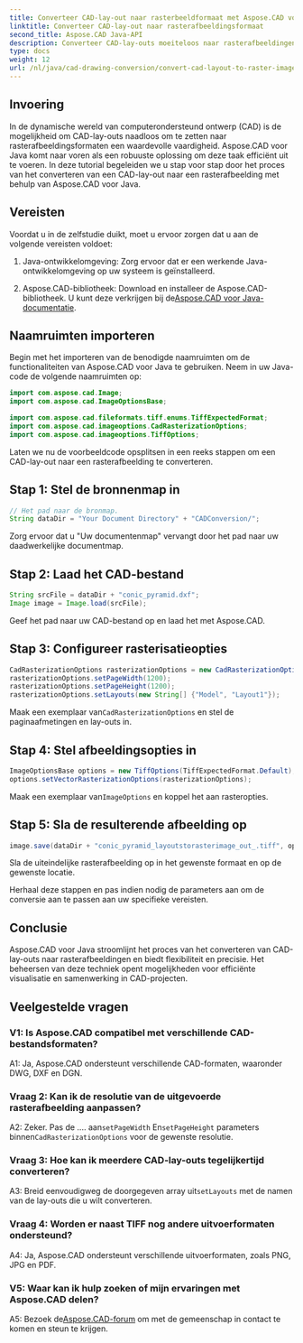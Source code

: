 ```yaml
---
title: Converteer CAD-lay-out naar rasterbeeldformaat met Aspose.CAD voor Java
linktitle: Converteer CAD-lay-out naar rasterafbeeldingsformaat
second_title: Aspose.CAD Java-API
description: Converteer CAD-lay-outs moeiteloos naar rasterafbeeldingen met Aspose.CAD voor Java. Hoogwaardige visualisatie voor verbeterde samenwerking.
type: docs
weight: 12
url: /nl/java/cad-drawing-conversion/convert-cad-layout-to-raster-image/
---
```

## Invoering

In de dynamische wereld van computerondersteund ontwerp (CAD) is de mogelijkheid om CAD-lay-outs naadloos om te zetten naar rasterafbeeldingsformaten een waardevolle vaardigheid. Aspose.CAD voor Java komt naar voren als een robuuste oplossing om deze taak efficiënt uit te voeren. In deze tutorial begeleiden we u stap voor stap door het proces van het converteren van een CAD-lay-out naar een rasterafbeelding met behulp van Aspose.CAD voor Java.

## Vereisten

Voordat u in de zelfstudie duikt, moet u ervoor zorgen dat u aan de volgende vereisten voldoet:

1. Java-ontwikkelomgeving: Zorg ervoor dat er een werkende Java-ontwikkelomgeving op uw systeem is geïnstalleerd.

2.  Aspose.CAD-bibliotheek: Download en installeer de Aspose.CAD-bibliotheek. U kunt deze verkrijgen bij de[Aspose.CAD voor Java-documentatie](https://reference.aspose.com/cad/java/).

## Naamruimten importeren

Begin met het importeren van de benodigde naamruimten om de functionaliteiten van Aspose.CAD voor Java te gebruiken. Neem in uw Java-code de volgende naamruimten op:

```java
import com.aspose.cad.Image;
import com.aspose.cad.ImageOptionsBase;

import com.aspose.cad.fileformats.tiff.enums.TiffExpectedFormat;
import com.aspose.cad.imageoptions.CadRasterizationOptions;
import com.aspose.cad.imageoptions.TiffOptions;
```

Laten we nu de voorbeeldcode opsplitsen in een reeks stappen om een CAD-lay-out naar een rasterafbeelding te converteren.
## Stap 1: Stel de bronnenmap in

```java
// Het pad naar de bronmap.
String dataDir = "Your Document Directory" + "CADConversion/";
```

Zorg ervoor dat u "Uw documentenmap" vervangt door het pad naar uw daadwerkelijke documentmap.

## Stap 2: Laad het CAD-bestand

```java
String srcFile = dataDir + "conic_pyramid.dxf";
Image image = Image.load(srcFile);
```

Geef het pad naar uw CAD-bestand op en laad het met Aspose.CAD.

## Stap 3: Configureer rasterisatieopties

```java
CadRasterizationOptions rasterizationOptions = new CadRasterizationOptions();
rasterizationOptions.setPageWidth(1200);
rasterizationOptions.setPageHeight(1200);
rasterizationOptions.setLayouts(new String[] {"Model", "Layout1"});
```

 Maak een exemplaar van`CadRasterizationOptions` en stel de paginaafmetingen en lay-outs in.

## Stap 4: Stel afbeeldingsopties in

```java
ImageOptionsBase options = new TiffOptions(TiffExpectedFormat.Default);
options.setVectorRasterizationOptions(rasterizationOptions);
```

 Maak een exemplaar van`ImageOptions` en koppel het aan rasteropties.

## Stap 5: Sla de resulterende afbeelding op

```java
image.save(dataDir + "conic_pyramid_layoutstorasterimage_out_.tiff", options);
```

Sla de uiteindelijke rasterafbeelding op in het gewenste formaat en op de gewenste locatie.

Herhaal deze stappen en pas indien nodig de parameters aan om de conversie aan te passen aan uw specifieke vereisten.

## Conclusie

Aspose.CAD voor Java stroomlijnt het proces van het converteren van CAD-lay-outs naar rasterafbeeldingen en biedt flexibiliteit en precisie. Het beheersen van deze techniek opent mogelijkheden voor efficiënte visualisatie en samenwerking in CAD-projecten.

## Veelgestelde vragen

### V1: Is Aspose.CAD compatibel met verschillende CAD-bestandsformaten?

A1: Ja, Aspose.CAD ondersteunt verschillende CAD-formaten, waaronder DWG, DXF en DGN.

### Vraag 2: Kan ik de resolutie van de uitgevoerde rasterafbeelding aanpassen?

 A2: Zeker. Pas de .... aan`setPageWidth` En`setPageHeight` parameters binnen`CadRasterizationOptions` voor de gewenste resolutie.

### Vraag 3: Hoe kan ik meerdere CAD-lay-outs tegelijkertijd converteren?

 A3: Breid eenvoudigweg de doorgegeven array uit`setLayouts` met de namen van de lay-outs die u wilt converteren.

### Vraag 4: Worden er naast TIFF nog andere uitvoerformaten ondersteund?

A4: Ja, Aspose.CAD ondersteunt verschillende uitvoerformaten, zoals PNG, JPG en PDF.

### V5: Waar kan ik hulp zoeken of mijn ervaringen met Aspose.CAD delen?

A5: Bezoek de[Aspose.CAD-forum](https://forum.aspose.com/c/cad/19) om met de gemeenschap in contact te komen en steun te krijgen.